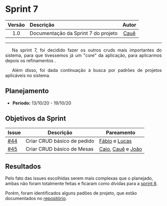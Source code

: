 # Sprint 7

| Versão | Descrição | Autor |
| :----: | :-------- | :---: |
| 1.0 | Documentação da Sprint 7 do projeto | [Cauê](https://github.com/caue96) |

***

<p align="justify">&emsp;
Na sprint 7, foi decidido fazer os outros cruds mais importantes do sistema, para que tívessemos já um "core" da aplicação, para aplicarmos depois os refinamentos .
</p>
<p align="justify">&emsp;
Além disso, foi dada continuação à busca por padrões de projetos aplicáveis no sistema.
</p>

## Planejamento
* **Período:** 13/10/20 - 19/10/20

## Objetivos da Sprint

|Issue|Descrição|Pareamento|
|--|--|--|
|[#44](https://github.com/UnBArqDsw/2020.1_G10_QRodizio/issues/44)| Criar CRUD básico de pedido|[Fábio](https://github.com/fabio1079) e [Lucas](https://github.com/lucasmidlhey) |
|[#45](https://github.com/UnBArqDsw/2020.1_G10_QRodizio/issues/45)|Criar CRUD básico de Mesas|[Caio](https://github.com/Caiocbeleza), [Cauê](https://github.com/caue96) e [João](https://github.com/jppgomes)|

## Resultados

Pelo fato das issues escolhidas serem mais complexas que o planejado, ambas não foram totalmente feitas e ficaram como dívidas para a [sprint 8](docs/reunioes/sprint8.md).

Porém, foram identificados alguns padões de projeto, que estão documentados no [repositório](https://github.com/UnBArqDsw/2020.1_G10_QRodizio/tree/design_patterns/docs/design_patterns).